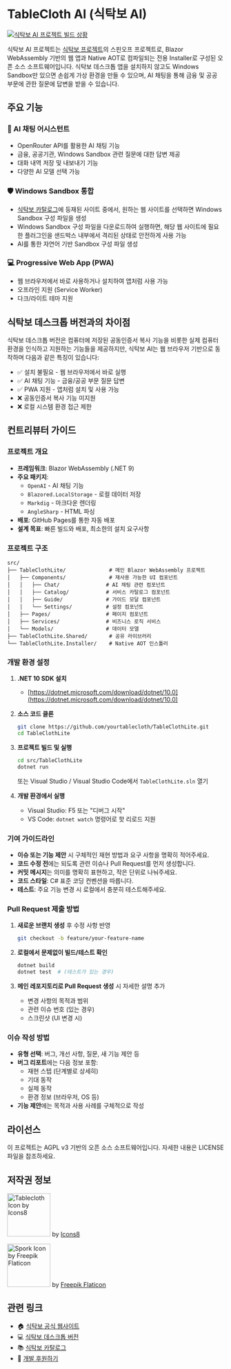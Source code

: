 # TableCloth AI (식탁보 AI)

[![식탁보 AI 프로젝트 빌드 상황](https://github.com/yourtablecloth/TableClothLite/actions/workflows/gh-pages.yml/badge.svg)](https://github.com/yourtablecloth/TableClothLite/actions)

식탁보 AI 프로젝트는 [식탁보 프로젝트](https://github.com/yourtablecloth/TableCloth)의 스핀오프 프로젝트로, Blazor WebAssembly 기반의 웹 앱과 Native AOT로 컴파일되는 전용 Installer로 구성된 오픈 소스 소프트웨어입니다. 식탁보 데스크톱 앱을 설치하지 않고도 Windows Sandbox만 있으면 손쉽게 가상 환경을 만들 수 있으며, AI 채팅을 통해 금융 및 공공 부문에 관한 질문에 답변을 받을 수 있습니다.

## 주요 기능

### 🤖 AI 채팅 어시스턴트

- OpenRouter API를 활용한 AI 채팅 기능
- 금융, 공공기관, Windows Sandbox 관련 질문에 대한 답변 제공
- 대화 내역 저장 및 내보내기 기능
- 다양한 AI 모델 선택 가능

### 🛡️ Windows Sandbox 통합

- [식탁보 카탈로그](https://github.com/yourtablecloth/TableClothCatalog)에 등재된 사이트 중에서, 원하는 웹 사이트를 선택하면 Windows Sandbox 구성 파일을 생성
- Windows Sandbox 구성 파일을 다운로드하여 실행하면, 해당 웹 사이트에 필요한 플러그인을 샌드박스 내부에서 격리된 상태로 안전하게 사용 가능
- AI를 통한 자연어 기반 Sandbox 구성 파일 생성

### 💻 Progressive Web App (PWA)

- 웹 브라우저에서 바로 사용하거나 설치하여 앱처럼 사용 가능
- 오프라인 지원 (Service Worker)
- 다크/라이트 테마 지원

## 식탁보 데스크톱 버전과의 차이점

식탁보 데스크톱 버전은 컴퓨터에 저장된 공동인증서 복사 기능을 비롯한 실제 컴퓨터 환경을 인식하고 지원하는 기능들을 제공하지만, 식탁보 AI는 웹 브라우저 기반으로 동작하며 다음과 같은 특징이 있습니다:

- ✅ 설치 불필요 - 웹 브라우저에서 바로 실행
- ✅ AI 채팅 기능 - 금융/공공 부문 질문 답변
- ✅ PWA 지원 - 앱처럼 설치 및 사용 가능
- ❌ 공동인증서 복사 기능 미지원
- ❌ 로컬 시스템 환경 접근 제한

## 컨트리뷰터 가이드

### 프로젝트 개요

- **프레임워크**: Blazor WebAssembly (.NET 9)
- **주요 패키지**:
  - `OpenAI` - AI 채팅 기능
  - `Blazored.LocalStorage` - 로컬 데이터 저장
  - `Markdig` - 마크다운 렌더링
  - `AngleSharp` - HTML 파싱
- **배포**: GitHub Pages를 통한 자동 배포
- **설계 목표**: 빠른 빌드와 배포, 최소한의 설치 요구사항

### 프로젝트 구조

```
src/
├── TableClothLite/              # 메인 Blazor WebAssembly 프로젝트
│   ├── Components/              # 재사용 가능한 UI 컴포넌트
│   │   ├── Chat/               # AI 채팅 관련 컴포넌트
│   │   ├── Catalog/            # 서비스 카탈로그 컴포넌트
│   │   ├── Guide/              # 가이드 모달 컴포넌트
│   │   └── Settings/           # 설정 컴포넌트
│   ├── Pages/                  # 페이지 컴포넌트
│   ├── Services/               # 비즈니스 로직 서비스
│   └── Models/                 # 데이터 모델
├── TableClothLite.Shared/       # 공유 라이브러리
└── TableClothLite.Installer/    # Native AOT 인스톨러
```

### 개발 환경 설정

1. **.NET 10 SDK 설치**
   - [https://dotnet.microsoft.com/download/dotnet/10.0](https://dotnet.microsoft.com/download/dotnet/10.0)

2. **소스 코드 클론**
   ```bash
   git clone https://github.com/yourtablecloth/TableClothLite.git
   cd TableClothLite
   ```

3. **프로젝트 빌드 및 실행**
   ```bash
   cd src/TableClothLite
   dotnet run
   ```
   또는 Visual Studio / Visual Studio Code에서 `TableClothLite.sln` 열기

4. **개발 환경에서 실행**
   - Visual Studio: F5 또는 "디버그 시작"
   - VS Code: `dotnet watch` 명령어로 핫 리로드 지원

### 기여 가이드라인

- **이슈 또는 기능 제안** 시 구체적인 재현 방법과 요구 사항을 명확히 적어주세요.
- **코드 수정 전**에는 되도록 관련 이슈나 Pull Request를 먼저 생성합니다.
- **커밋 메시지**는 의미를 명확히 표현하고, 작은 단위로 나눠주세요.
- **코드 스타일**: C# 표준 코딩 컨벤션을 따릅니다.
- **테스트**: 주요 기능 변경 시 로컬에서 충분히 테스트해주세요.

### Pull Request 제출 방법

1. **새로운 브랜치 생성** 후 수정 사항 반영
   ```bash
   git checkout -b feature/your-feature-name
   ```

2. **로컬에서 문제없이 빌드/테스트 확인**
   ```bash
   dotnet build
   dotnet test  # (테스트가 있는 경우)
   ```

3. **메인 레포지토리로 Pull Request 생성** 시 자세한 설명 추가
   - 변경 사항의 목적과 범위
   - 관련 이슈 번호 (있는 경우)
   - 스크린샷 (UI 변경 시)

### 이슈 작성 방법

- **유형 선택**: 버그, 개선 사항, 질문, 새 기능 제안 등
- **버그 리포트**에는 다음 정보 포함:
  - 재현 스텝 (단계별로 상세히)
  - 기대 동작
  - 실제 동작
  - 환경 정보 (브라우저, OS 등)
- **기능 제안**에는 목적과 사용 사례를 구체적으로 작성

## 라이선스

이 프로젝트는 AGPL v3 기반의 오픈 소스 소프트웨어입니다. 자세한 내용은 LICENSE 파일을 참조하세요.

## 저작권 정보

<img width="100" alt="Tablecloth Icon by Icons8" src="docs/images/TableCloth_NewLogo.png" /> by [Icons8](https://img.icons8.com/color/96/000000/tablecloth.png)

<img width="100" alt="Spork Icon by Freepik Flaticon" src="docs/images/Spork_NewLogo.png" /> by [Freepik Flaticon](https://www.flaticon.com/free-icon/spork_5625701)

## 관련 링크

- 🏠 [식탁보 공식 웹사이트](https://yourtablecloth.app/)
- 💻 [식탁보 데스크톱 버전](https://github.com/yourtablecloth/TableCloth)
- 📚 [식탁보 카탈로그](https://github.com/yourtablecloth/TableClothCatalog)
- 💝 [개발 후원하기](https://github.com/sponsors/yourtablecloth)
